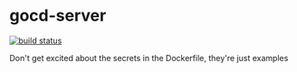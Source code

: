 # gocd-server

[![build status](https://drone.packetfield.com/api/badges/packetfield/image-gocd-server/status.svg)](https://drone.packetfield.com/packetfield/image-gocd-server)

Don't get excited about the secrets in the Dockerfile, they're just examples
